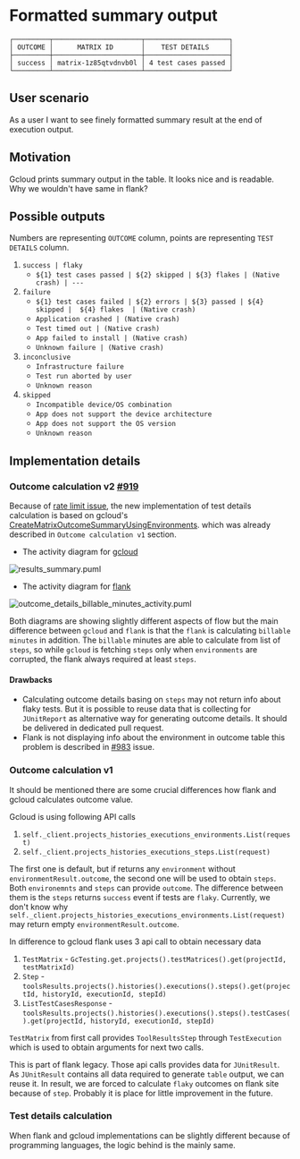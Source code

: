 # Formatted summary output 
```
┌─────────┬──────────────────────┬─────────────────────┐
│ OUTCOME │      MATRIX ID       │    TEST DETAILS     │
├─────────┼──────────────────────┼─────────────────────┤
│ success │ matrix-1z85qtvdnvb0l │ 4 test cases passed │
└─────────┴──────────────────────┴─────────────────────┘
```


## User scenario
As a user I want to see finely formatted summary result at the end of execution output.

## Motivation
Gcloud prints summary output in the table. It looks nice and is readable. Why we wouldn't have same in flank?

## Possible outputs
Numbers are representing `OUTCOME` column, points are representing `TEST DETAILS` column.
1. `success | flaky`
    * `${1} test cases passed | ${2} skipped | ${3} flakes | (Native crash) | ---`
2. `failure`
    * `${1} test cases failed | ${2} errors | ${3} passed | ${4} skipped |  ${4} flakes  | (Native crash)`
    * `Application crashed | (Native crash)`
    * `Test timed out | (Native crash)`
    * `App failed to install | (Native crash)`
    * `Unknown failure | (Native crash)`
3. `inconclusive`
    * `Infrastructure failure`
    * `Test run aborted by user`
    * `Unknown reason`
4. `skipped`
    * `Incompatible device/OS combination`
    * `App does not support the device architecture`
    * `App does not support the OS version`
    * `Unknown reason`

## Implementation details

### Outcome calculation v2 [#919](https://github.com/Flank/flank/pull/919)
Because of [rate limit issue](../bugs/891-rate-limit-exceeded.md), the new implementation of test details calculation is 
based on gcloud's [CreateMatrixOutcomeSummaryUsingEnvironments](https://github.com/Flank/gcloud_cli/blob/3c30bb59d18fa68c5a6df7d115786bc23f5fc224/google-cloud-sdk/lib/googlecloudsdk/api_lib/firebase/test/results_summary.py#L161).
which was already described in `Outcome calculation v1` section.

* The activity diagram for [gcloud](../gcloud/firebase/test/results_summary.puml)

![results_summary.puml](http://www.plantuml.com/plantuml/proxy?cache=no&fmt=svg&src=https://raw.githubusercontent.com/Flank/flank/master/docs/gcloud/firebase/test/results_summary.puml)

* The activity diagram for [flank](../gcloud/firebase/test/results_summary.puml)

![outcome_details_billable_minutes_activity.puml](http://www.plantuml.com/plantuml/proxy?cache=no&fmt=svg&src=https://raw.githubusercontent.com/Flank/flank/1fdd4b78a7c6db5cc31165d75816e6957aea86c1/docs/feature/outcome_details_billable_minutes_activity.puml)

Both diagrams are showing slightly different aspects of flow but the main difference between `gcloud` and `flank` is that the `flank` is calculating `billable minutes` in addition.
The `billable` minutes are able to calculate from list of `steps`, 
so while `gcloud` is fetching `steps` only when `environments` are corrupted, the flank always required at least `steps`.

#### Drawbacks
* Calculating outcome details basing on `steps` may not return info about flaky tests.
But it is possible to reuse data that is collecting for `JUnitReport` as alternative way for generating outcome details. It should be delivered in dedicated pull request.
* Flank is not displaying info about the environment in outcome table this problem is described in [#983](https://github.com/Flank/flank/issues/983) issue.

### Outcome calculation v1
It should be mentioned there are some crucial differences how flank and gcloud calculates outcome value.

Gcloud is using following API calls
1. `self._client.projects_histories_executions_environments.List(request)`
2. `self._client.projects_histories_executions_steps.List(request)`

The first one is default, but if returns any `environment` without `environmentResult.outcome`, the second one will be used to obtain `steps`. 
Both `environemnts` and `steps` can provide `outcome`. The difference between them is the `steps` returns `success` event if tests are `flaky`.
Currently, we don't know why `self._client.projects_histories_executions_environments.List(request)` may return empty `environmentResult.outcome`.

In difference to gcloud flank uses 3 api call to obtain necessary data
1. `TestMatrix` - `GcTesting.get.projects().testMatrices().get(projectId, testMatrixId)`
2. `Step` - `toolsResults.projects().histories().executions().steps().get(projectId, historyId, executionId, stepId)`
3. `ListTestCasesResponse` - `toolsResults.projects().histories().executions().steps().testCases().get(projectId, historyId, executionId, stepId)`

`TestMatrix` from first call provides `ToolResultsStep` through `TestExecution` which is used to obtain arguments for next two calls.  

This is part of flank legacy. Those api calls provides data for `JUnitResult`. 
As `JUnitResult` contains all data required to generate `table` output, we can reuse it.
In result, we are forced to calculate `flaky` outcomes on flank site because of `step`.
Probably it is place for little improvement in the future.

### Test details calculation
When flank and gcloud implementations can be slightly different because of programming languages,
the logic behind is the mainly same.
